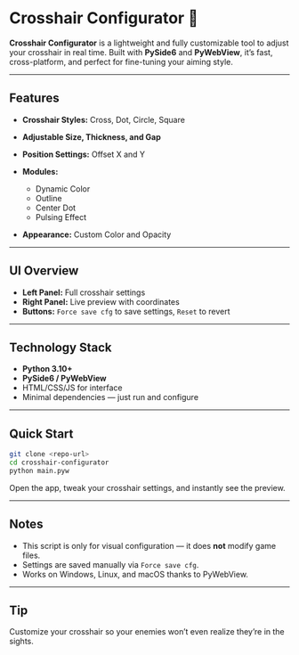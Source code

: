 # Crosshair Configurator 🖤

**Crosshair Configurator** is a lightweight and fully customizable tool to adjust your crosshair in real time. Built with **PySide6** and **PyWebView**, it’s fast, cross-platform, and perfect for fine-tuning your aiming style.

---

## Features

* **Crosshair Styles:** Cross, Dot, Circle, Square
* **Adjustable Size, Thickness, and Gap**
* **Position Settings:** Offset X and Y
* **Modules:**

  * Dynamic Color
  * Outline
  * Center Dot
  * Pulsing Effect
* **Appearance:** Custom Color and Opacity

---

## UI Overview

* **Left Panel:** Full crosshair settings
* **Right Panel:** Live preview with coordinates
* **Buttons:** `Force save cfg` to save settings, `Reset` to revert

---

## Technology Stack

* **Python 3.10+**
* **PySide6 / PyWebView**
* HTML/CSS/JS for interface
* Minimal dependencies — just run and configure

---

## Quick Start

```bash
git clone <repo-url>
cd crosshair-configurator
python main.pyw
```

Open the app, tweak your crosshair settings, and instantly see the preview.

---

## Notes

* This script is only for visual configuration — it does **not** modify game files.
* Settings are saved manually via `Force save cfg`.
* Works on Windows, Linux, and macOS thanks to PyWebView.

---

## Tip

Customize your crosshair so your enemies won’t even realize they’re in the sights.
